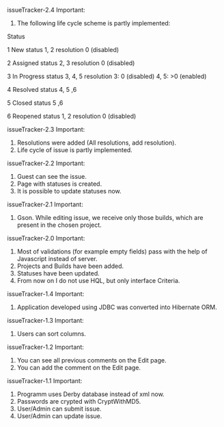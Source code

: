 issueTracker-2.4
Important:
1. The following life cycle scheme is partly implemented:

Status

1 New			status
				1, 2
				resolution
				0 (disabled)

2 Assigned		status
				2, 3
				resolution
				0 (disabled)

3 In Progress	status
				3, 4, 5
				resolution
				3: 0 (disabled)
				4, 5: >0 (enabled)

4 Resolved		status
				4, 5 ,6

5 Closed		status
				5 ,6

6 Reopened		status
				1, 2
				resolution
				0 (disabled)


issueTracker-2.3
Important:
1. Resolutions were added (All resolutions, add resolution).
2. Life cycle of issue is partly implemented.

issueTracker-2.2
Important:
1. Guest can see the issue.
2. Page with statuses is created.
3. It is possible to update statuses now.

issueTracker-2.1
Important:
1. Gson. While editing issue, we receive only those builds, which are present in the chosen project.

issueTracker-2.0
Important:
1. Most of validations (for example empty fields) pass with the help of Javascript instead of server.
2. Projects and Builds have been added.
3. Statuses have been updated.
4. From now on I do not use HQL, but only interface Criteria.

issueTracker-1.4
Important:
1. Application developed using JDBC was converted into Hibernate ORM.

issueTracker-1.3
Important:
1. Users can sort columns.


issueTracker-1.2
Important:
1. You can see all previous comments on the Edit page.
2. You can add the comment on the Edit page.


issueTracker-1.1
Important:
1. Programm uses Derby database instead of xml now.
2. Passwords are crypted with CryptWithMD5.
3. User/Admin can submit issue.
4. User/Admin can update issue.